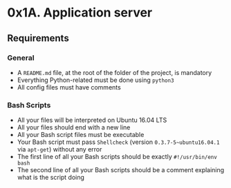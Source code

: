 # 0x1A. Application server

## Requirements

### General

* A `README.md` file, at the root of the folder of the project, is mandatory
* Everything Python-related must be done using `python3`
* All config files must have comments

### Bash Scripts

* All your files will be interpreted on Ubuntu 16.04 LTS
* All your files should end with a new line
* All your Bash script files must be executable
* Your Bash script must pass `Shellcheck` (version `0.3.7-5~ubuntu16.04.1` via `apt-get`) without any error
* The first line of all your Bash scripts should be exactly `#!/usr/bin/env bash`
* The second line of all your Bash scripts should be a comment explaining what is the script doing
